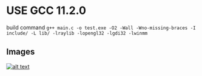 # USE GCC 11.2.0
build command 
```g++ main.c -o test.exe -O2 -Wall -Wno-missing-braces -I include/ -L lib/ -lraylib -lopengl32 -lgdi32 -lwinmm```

## Images
[![alt text](https://github.com/gamer-1478/snake-raylib/blob/main/assets/1.png?raw=true)](https://www.youtube.com/watch?v=j2NQ49UDuRM)
